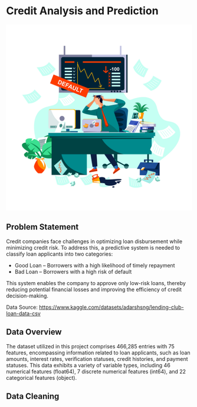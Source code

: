 # Credit Analysis and Prediction
![Overview](credit_risk_img.jpg)

## Problem Statement
Credit companies face challenges in optimizing loan disbursement while minimizing credit risk. To address this, a predictive system is needed to classify loan applicants into two categories:
- Good Loan – Borrowers with a high likelihood of timely repayment
- Bad Loan – Borrowers with a high risk of default

This system enables the company to approve only low-risk loans, thereby reducing potential financial losses and improving the efficiency of credit decision-making.

Data Source: https://www.kaggle.com/datasets/adarshsng/lending-club-loan-data-csv

## Data Overview
The dataset utilized in this project comprises 466,285 entries with 75 features, encompassing information related to loan applicants, such as loan amounts, interest rates, verification statuses, credit histories, and payment statuses. This data exhibits a variety of variable types, including 46 numerical features (float64), 7 discrete numerical features (int64), and 22 categorical features (object).

## Data Cleaning



